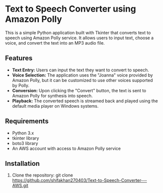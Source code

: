 # Text to Speech Converter using Amazon Polly

This is a simple Python application built with Tkinter that converts text to speech using Amazon Polly service. It allows users to input text, choose a voice, and convert the text into an MP3 audio file.

## Features

- **Text Entry:** Users can input the text they want to convert to speech.
- **Voice Selection:** The application uses the "Joanna" voice provided by Amazon Polly, but it can be customized to use other voices supported by Polly.
- **Conversion:** Upon clicking the "Convert" button, the text is sent to Amazon Polly for synthesis into speech.
- **Playback:** The converted speech is streamed back and played using the default media player on Windows systems.

## Requirements

- Python 3.x
- tkinter library
- boto3 library
- An AWS account with access to Amazon Polly service

## Installation

1. Clone the repository:
   git clone https://github.com/shifakhan270403/Text-to-Speech-Converter---AWS.git




   

